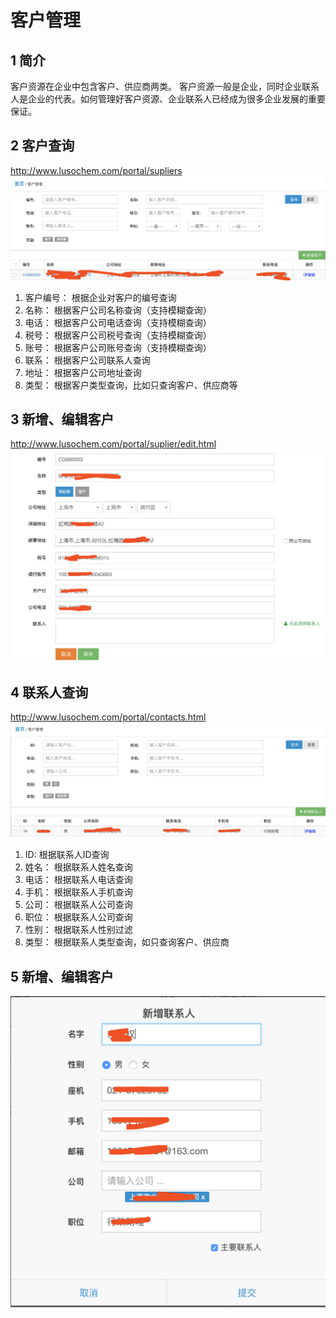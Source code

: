 客户管理
======================
## 1 简介
客户资源在企业中包含客户、供应商两类。 客户资源一般是企业，同时企业联系人是企业的代表。如何管理好客户资源、企业联系人已经成为很多企业发展的重要保证。

## 2 客户查询
http://www.lusochem.com/portal/supliers
![客户查询](_static/image/13.png)
1. 客户编号： 根据企业对客户的编号查询
2. 名称： 根据客户公司名称查询（支持模糊查询）
3. 电话： 根据客户公司电话查询（支持模糊查询）
4. 税号： 根据客户公司税号查询（支持模糊查询）
5. 账号： 根据客户公司账号查询（支持模糊查询）
6. 联系： 根据客户公司联系人查询
7. 地址： 根据客户公司地址查询
8. 类型： 根据客户类型查询，比如只查询客户、供应商等

## 3 新增、编辑客户
http://www.lusochem.com/portal/suplier/edit.html
![新增客户](_static/image/14.png)

## 4 联系人查询
http://www.lusochem.com/portal/contacts.html
![新增客户](_static/image/15.png)
1. ID: 根据联系人ID查询
2. 姓名： 根据联系人姓名查询
3. 电话： 根据联系人电话查询
4. 手机： 根据联系人手机查询
5. 公司： 根据联系人公司查询
6. 职位： 根据联系人公司查询
7. 性别： 根据联系人性别过滤
8. 类型： 根据联系人类型查询，如只查询客户、供应商

## 5 新增、编辑客户

![新增、编辑联系人](_static/image/16.png)
